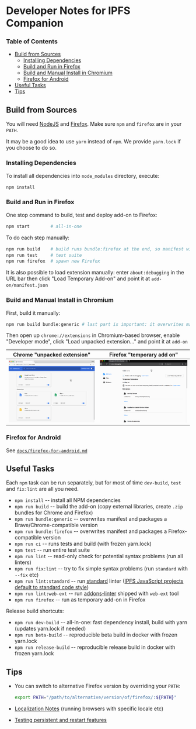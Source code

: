 # Developer Notes for IPFS Companion

### Table of Contents

* [Build from Sources](#build-from-sources)
    * [Installing Dependencies](#installing-dependencies)
    * [Build and Run in Firefox](#build-and-run-in-firefox)
    * [Build and Manual Install in Chromium](#build-and-manual-install-in-chromium)
    * [Firefox for Android](#firefox-for-android)
* [Useful Tasks](#useful-tasks)
* [Tips](#tips)


## Build from Sources

You will need [NodeJS](https://nodejs.org/) and [Firefox](https://www.mozilla.org/en-US/firefox/developer/). Make sure `npm` and `firefox` are in your `PATH`.

It may be a good idea to use `yarn` instead of `npm`. We provide `yarn.lock` if you choose to do so.

### Installing Dependencies

To install all dependencies into `node_modules` directory, execute:

```bash
npm install
```

### Build and Run in Firefox

One stop command to build, test and deploy add-on to Firefox:

```bash
npm start        # all-in-one
```

To do each step manually:
```bash
npm run build    # build runs bundle:firefox at the end, so manifest will be ok
npm run test     # test suite
npm run firefox  # spawn new Firefox
```

It is also possible to load extension manually: enter `about:debugging` in the URL bar
then click "Load Temporary Add-on" and point it at `add-on/manifest.json`

### Build and Manual Install in Chromium

First, build it manually:

```bash
npm run build bundle:generic # last part is important: it overwrites manifest
```

Then open up `chrome://extensions` in Chromium-based browser, enable "Developer mode", click "Load unpacked extension..." and point it at `add-on`

| Chrome "unpacked extension" | Firefox "temporary add on" |
|-----------------------------|----------------------------|
| ![installing ipfs-companion as an unpacked extension in chrome](gifs/ipfs-companion-install-chrome-dev.gif) | ![installing ipfs-companion as a temporary add on in firefox](gifs/ipfs-companion-install-firefox-dev.gif) |


### Firefox for Android

See [`docs/firefox-for-android.md`](firefox-for-android.md)

## Useful Tasks

Each `npm` task can be run separately, but for most of time `dev-build`, `test` and `fix:lint` are all you need.

- `npm install` -- install all NPM dependencies
- `npm run build` -- build the add-on (copy external libraries, create `.zip` bundles for Chrome and Firefox)
- `npm run bundle:generic` -- overwrites manifest and packages a Brave/Chrome-compatible version
- `npm run bundle:firefox` -- overwrites manifest and packages a Firefox-compatible version
- `npm run ci` -- runs tests and build (with frozen yarn.lock)
- `npm test` -- run entire test suite
- `npm run lint` -- read-only check for potential syntax problems (run all linters)
- `npm run fix:lint` -- try to fix simple syntax problems (run `standard` with `--fix` etc)
- `npm run lint:standard` -- run [standard](http://standardjs.com) linter ([IPFS JavaScript projects default to standard code style](https://github.com/ipfs/community/blob/master/js-code-guidelines.md#linting--code-style))
- `npm run lint:web-ext` -- run [addons-linter](https://github.com/mozilla/addons-linter) shipped with `web-ext` tool
- `npm run firefox` -- run as temporary add-on in Firefox

Release build shortcuts:
- `npm run dev-build` -- all-in-one: fast dependency install, build with yarn (updates yarn.lock if needed)
- `npm run beta-build` -- reproducible beta build in docker with frozen yarn.lock
- `npm run release-build` -- reproducible release build in docker with frozen yarn.lock

## Tips

- You can switch to alternative Firefox version by overriding your `PATH`:

  ```bash
  export PATH="/path/to/alternative/version/of/firefox/:${PATH}"
  ```

- [Localization Notes](localization-notes.md) (running browsers with specific locale etc)
- [Testing persistent and restart features](https://developer.mozilla.org/en-US/Add-ons/WebExtensions/Testing_persistent_and_restart_features)

